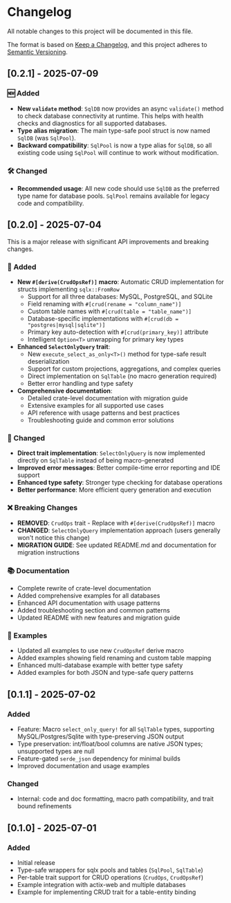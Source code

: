 # Changelog

All notable changes to this project will be documented in this file.

The format is based on [Keep a Changelog](https://keepachangelog.com/en/1.0.0/),
and this project adheres to [Semantic Versioning](https://semver.org/spec/v2.0.0.html).

## [0.2.1] - 2025-07-09

### 🆕 Added
- **New `validate` method**: `SqlDB` now provides an async `validate()` method to check database connectivity at runtime. This helps with health checks and diagnostics for all supported databases.
- **Type alias migration**: The main type-safe pool struct is now named `SqlDB` (was `SqlPool`).
- **Backward compatibility**: `SqlPool` is now a type alias for `SqlDB`, so all existing code using `SqlPool` will continue to work without modification.

### 🛠️ Changed
- **Recommended usage**: All new code should use `SqlDB` as the preferred type name for database pools. `SqlPool` remains available for legacy code and compatibility.

## [0.2.0] - 2025-07-04

This is a major release with significant API improvements and breaking changes.

### 🚀 Added
- **New `#[derive(CrudOpsRef)]` macro**: Automatic CRUD implementation for structs implementing `sqlx::FromRow`
  - Support for all three databases: MySQL, PostgreSQL, and SQLite
  - Field renaming with `#[crud(rename = "column_name")]`
  - Custom table names with `#[crud(table = "table_name")]`
  - Database-specific implementations with `#[crud(db = "postgres|mysql|sqlite")]`
  - Primary key auto-detection with `#[crud(primary_key)]` attribute
  - Intelligent `Option<T>` unwrapping for primary key types
- **Enhanced `SelectOnlyQuery` trait**:
  - New `execute_select_as_only<T>()` method for type-safe result deserialization
  - Support for custom projections, aggregations, and complex queries
  - Direct implementation on `SqlTable` (no macro generation required)
  - Better error handling and type safety
- **Comprehensive documentation**:
  - Detailed crate-level documentation with migration guide
  - Extensive examples for all supported use cases
  - API reference with usage patterns and best practices
  - Troubleshooting guide and common error solutions

### 🔧 Changed
- **Direct trait implementation**: `SelectOnlyQuery` is now implemented directly on `SqlTable` instead of being macro-generated
- **Improved error messages**: Better compile-time error reporting and IDE support
- **Enhanced type safety**: Stronger type checking for database operations
- **Better performance**: More efficient query generation and execution

### ❌ Breaking Changes
- **REMOVED**: `CrudOps` trait - Replace with `#[derive(CrudOpsRef)]` macro
- **CHANGED**: `SelectOnlyQuery` implementation approach (users generally won't notice this change)
- **MIGRATION GUIDE**: See updated README.md and documentation for migration instructions

### 📚 Documentation
- Complete rewrite of crate-level documentation
- Added comprehensive examples for all databases
- Enhanced API documentation with usage patterns
- Added troubleshooting section and common patterns
- Updated README with new features and migration guide

### 🧪 Examples
- Updated all examples to use new `CrudOpsRef` derive macro
- Added examples showing field renaming and custom table mapping
- Enhanced multi-database example with better type safety
- Added examples for both JSON and type-safe query patterns

## [0.1.1] - 2025-07-02

### Added
- Feature: Macro `select_only_query!` for all `SqlTable` types, supporting MySQL/Postgres/Sqlite with type-preserving JSON output
- Type preservation: int/float/bool columns are native JSON types; unsupported types are null
- Feature-gated `serde_json` dependency for minimal builds
- Improved documentation and usage examples

### Changed
- Internal: code and doc formatting, macro path compatibility, and trait bound refinements

## [0.1.0] - 2025-07-01

### Added
- Initial release
- Type-safe wrappers for sqlx pools and tables (`SqlPool`, `SqlTable`)
- Per-table trait support for CRUD operations (`CrudOps`, `CrudOpsRef`)
- Example integration with actix-web and multiple databases
- Example for implementing CRUD trait for a table-entity binding
